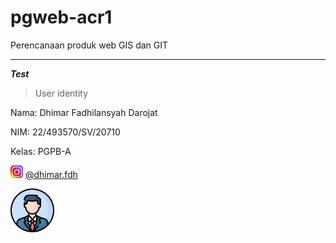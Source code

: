 # pgweb-acr1
Perencanaan produk web GIS dan GIT
___
***Test***
>User identity

Nama: Dhimar Fadhilansyah Darojat

NIM: 22/493570/SV/20710

Kelas: PGPB-A

<img src="image/instagram.png" width="20"> [@dhimar.fdh](https://www.instagram.com/dhimar.fdh)

<img src="image/profile.png" width="70">
